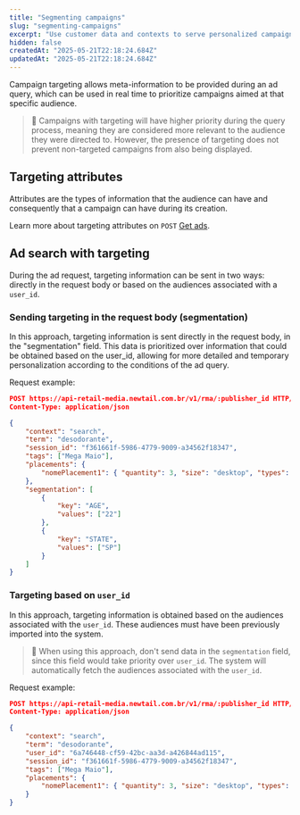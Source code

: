 ```yaml
---
title: "Segmenting campaigns"
slug: "segmenting-campaigns"
excerpt: "Use customer data and contexts to serve personalized campaigns through VTEX Ads API."
hidden: false
createdAt: "2025-05-21T22:18:24.684Z"
updatedAt: "2025-05-21T22:18:24.684Z"
---
```


Campaign targeting allows meta-information to be provided during an ad query, which can be used in real time to prioritize campaigns aimed at that specific audience.

> 🚧 Campaigns with targeting will have higher priority during the query process, meaning they are considered more relevant to the audience they were directed to. However, the presence of targeting does not prevent non-targeted campaigns from also being displayed.

## Targeting attributes

Attributes are the types of information that the audience can have and consequently that a campaign can have during its creation.

Learn more about targeting attributes on `POST` [Get ads](https://developers.vtex.com/docs/api-reference/vtex-ads-api#post-/v1/rma/-publisher_id-).

## Ad search with targeting

During the ad request, targeting information can be sent in two ways: directly in the request body or based on the audiences associated with a `user_id`.

### Sending targeting in the request body (segmentation)

In this approach, targeting information is sent directly in the request body, in the "segmentation" field. This data is prioritized over information that could be obtained based on the user_id, allowing for more detailed and temporary personalization according to the conditions of the ad query.

Request example:

```json
POST https://api-retail-media.newtail.com.br/v1/rma/:publisher_id HTTP/1.1
Content-Type: application/json

{
    "context": "search",
    "term": "desodorante",
    "session_id": "f361661f-5986-4779-9009-a34562f18347",
    "tags": ["Mega Maio"],
    "placements": {
        "nomePlacement1": { "quantity": 3, "size": "desktop", "types": ["banner"] }
    },
    "segmentation": [
        {
            "key": "AGE",
            "values": ["22"]
        },
        {
            "key": "STATE",
            "values": ["SP"]
        }
    ]
}
```

### Targeting based on `user_id`

In this approach, targeting information is obtained based on the audiences associated with the `user_id`. These audiences must have been previously imported into the system.

> 🚧 When using this approach, don't send data in the `segmentation` field, since this field would take priority over `user_id`. The system will automatically fetch the audiences associated with the `user_id`.

Request example:

```json
POST https://api-retail-media.newtail.com.br/v1/rma/:publisher_id HTTP/1.1
Content-Type: application/json

{
    "context": "search",
    "term": "desodorante",
    "user_id": "6a746448-cf59-42bc-aa3d-a426844ad115",
    "session_id": "f361661f-5986-4779-9009-a34562f18347",
    "tags": ["Mega Maio"],
    "placements": {
        "nomePlacement1": { "quantity": 3, "size": "desktop", "types": ["banner"] }
    }
}
```
